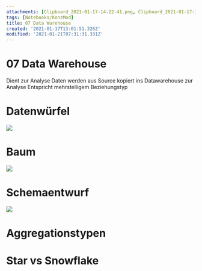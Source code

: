 ```yaml
---
attachments: [Clipboard_2021-01-17-14-22-41.png, Clipboard_2021-01-17-14-27-33.png, Clipboard_2021-01-17-14-52-32.png]
tags: [Notebooks/KonzMod]
title: 07 Data Warehouse
created: '2021-01-17T13:01:51.326Z'
modified: '2021-01-21T07:31:31.331Z'
---
```


# 07 Data Warehouse
Dient zur Analyse
Daten werden aus Source kopiert ins Datawarehouse zur Analyse
Entspricht mehrstelligem Beziehungstyp
# Datenwürfel
![](@attachment/Clipboard_2021-01-17-14-22-41.png)
# Baum
![](@attachment/Clipboard_2021-01-17-14-27-33.png)
# Schemaentwurf
![](@attachment/Clipboard_2021-01-17-14-52-32.png)
# Aggregationstypen
# Star vs Snowflake

